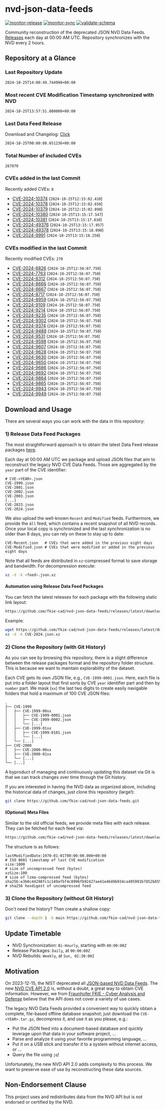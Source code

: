 # nvd-json-data-feeds

[![monitor-release](https://github.com/fkie-cad/nvd-json-data-feeds/actions/workflows/monitor_release.yml/badge.svg)](https://github.com/fkie-cad/nvd-json-data-feeds/actions/workflows/monitor_release.yml)
[![monitor-sync](https://github.com/fkie-cad/nvd-json-data-feeds/actions/workflows/monitor_sync.yml/badge.svg)](https://github.com/fkie-cad/nvd-json-data-feeds/actions/workflows/monitor_sync.yml)
[![validate-schema](https://github.com/fkie-cad/nvd-json-data-feeds/actions/workflows/validate_schema.yml/badge.svg)](https://github.com/fkie-cad/nvd-json-data-feeds/actions/workflows/validate_schema.yml)

Community reconstruction of the deprecated JSON NVD Data Feeds.
[Releases](https://github.com/fkie-cad/nvd-json-data-feeds/releases/latest) each day at 00:00 AM UTC.
Repository synchronizes with the NVD every 2 hours.

## Repository at a Glance

### Last Repository Update

```plain
2024-10-25T14:00:49.744998+00:00
```

### Most recent CVE Modification Timestamp synchronized with NVD

```plain
2024-10-25T13:57:51.800000+00:00
```

### Last Data Feed Release

Download and Changelog: [Click](https://github.com/fkie-cad/nvd-json-data-feeds/releases/latest)

```plain
2024-10-25T00:00:08.651236+00:00
```

### Total Number of included CVEs

```plain
267070
```

### CVEs added in the last Commit

Recently added CVEs: `8`

- [CVE-2024-10374](CVE-2024/CVE-2024-103xx/CVE-2024-10374.json) (`2024-10-25T12:15:02.410`)
- [CVE-2024-10378](CVE-2024/CVE-2024-103xx/CVE-2024-10378.json) (`2024-10-25T12:15:02.650`)
- [CVE-2024-10379](CVE-2024/CVE-2024-103xx/CVE-2024-10379.json) (`2024-10-25T12:15:02.890`)
- [CVE-2024-10380](CVE-2024/CVE-2024-103xx/CVE-2024-10380.json) (`2024-10-25T13:15:17.547`)
- [CVE-2024-10381](CVE-2024/CVE-2024-103xx/CVE-2024-10381.json) (`2024-10-25T13:15:17.810`)
- [CVE-2024-49376](CVE-2024/CVE-2024-493xx/CVE-2024-49376.json) (`2024-10-25T13:15:17.957`)
- [CVE-2024-49378](CVE-2024/CVE-2024-493xx/CVE-2024-49378.json) (`2024-10-25T13:15:18.090`)
- [CVE-2024-9991](CVE-2024/CVE-2024-99xx/CVE-2024-9991.json) (`2024-10-25T13:15:18.250`)


### CVEs modified in the last Commit

Recently modified CVEs: `278`

- [CVE-2024-6826](CVE-2024/CVE-2024-68xx/CVE-2024-6826.json) (`2024-10-25T12:56:07.750`)
- [CVE-2024-7763](CVE-2024/CVE-2024-77xx/CVE-2024-7763.json) (`2024-10-25T12:56:07.750`)
- [CVE-2024-8312](CVE-2024/CVE-2024-83xx/CVE-2024-8312.json) (`2024-10-25T12:56:07.750`)
- [CVE-2024-8666](CVE-2024/CVE-2024-86xx/CVE-2024-8666.json) (`2024-10-25T12:56:07.750`)
- [CVE-2024-8667](CVE-2024/CVE-2024-86xx/CVE-2024-8667.json) (`2024-10-25T12:56:07.750`)
- [CVE-2024-8717](CVE-2024/CVE-2024-87xx/CVE-2024-8717.json) (`2024-10-25T12:56:07.750`)
- [CVE-2024-8959](CVE-2024/CVE-2024-89xx/CVE-2024-8959.json) (`2024-10-25T12:56:07.750`)
- [CVE-2024-9109](CVE-2024/CVE-2024-91xx/CVE-2024-9109.json) (`2024-10-25T12:56:07.750`)
- [CVE-2024-9214](CVE-2024/CVE-2024-92xx/CVE-2024-9214.json) (`2024-10-25T12:56:07.750`)
- [CVE-2024-9235](CVE-2024/CVE-2024-92xx/CVE-2024-9235.json) (`2024-10-25T12:56:07.750`)
- [CVE-2024-9302](CVE-2024/CVE-2024-93xx/CVE-2024-9302.json) (`2024-10-25T12:56:07.750`)
- [CVE-2024-9374](CVE-2024/CVE-2024-93xx/CVE-2024-9374.json) (`2024-10-25T12:56:07.750`)
- [CVE-2024-9488](CVE-2024/CVE-2024-94xx/CVE-2024-9488.json) (`2024-10-25T12:56:07.750`)
- [CVE-2024-9531](CVE-2024/CVE-2024-95xx/CVE-2024-9531.json) (`2024-10-25T12:56:07.750`)
- [CVE-2024-9598](CVE-2024/CVE-2024-95xx/CVE-2024-9598.json) (`2024-10-25T12:56:07.750`)
- [CVE-2024-9607](CVE-2024/CVE-2024-96xx/CVE-2024-9607.json) (`2024-10-25T12:56:07.750`)
- [CVE-2024-9628](CVE-2024/CVE-2024-96xx/CVE-2024-9628.json) (`2024-10-25T12:56:07.750`)
- [CVE-2024-9630](CVE-2024/CVE-2024-96xx/CVE-2024-9630.json) (`2024-10-25T12:56:07.750`)
- [CVE-2024-9650](CVE-2024/CVE-2024-96xx/CVE-2024-9650.json) (`2024-10-25T12:56:07.750`)
- [CVE-2024-9686](CVE-2024/CVE-2024-96xx/CVE-2024-9686.json) (`2024-10-25T12:56:07.750`)
- [CVE-2024-9692](CVE-2024/CVE-2024-96xx/CVE-2024-9692.json) (`2024-10-25T12:56:07.750`)
- [CVE-2024-9864](CVE-2024/CVE-2024-98xx/CVE-2024-9864.json) (`2024-10-25T12:56:07.750`)
- [CVE-2024-9865](CVE-2024/CVE-2024-98xx/CVE-2024-9865.json) (`2024-10-25T12:56:07.750`)
- [CVE-2024-9943](CVE-2024/CVE-2024-99xx/CVE-2024-9943.json) (`2024-10-25T12:56:07.750`)
- [CVE-2024-9949](CVE-2024/CVE-2024-99xx/CVE-2024-9949.json) (`2024-10-25T12:56:07.750`)


## Download and Usage

There are several ways you can work with the data in this repository:

### 1) Release Data Feed Packages

The most straightforward approach is to obtain the latest Data Feed release packages [here](https://github.com/fkie-cad/nvd-json-data-feeds/releases/latest).

Each day at 00:00 AM UTC we package and upload JSON files that aim to reconstruct the legacy NVD CVE Data Feeds.
Those are aggregated by the `year` part of the CVE identifier:

```
# CVE-<YEAR>.json
CVE-1999.json
CVE-2001.json
CVE-2002.json
CVE-2003.json
[...]
CVE-2023.json
CVE-2024.json
```

We also upload the well-known `Recent` and `Modified` feeds.
Furthermore, we provide the `All` feed, which contains a recent snapshot of all NVD records.
Once your local copy is synchronized and the last synchronization is no older than 8 days, you can rely on these to stay up to date:

```plain
CVE-Recent.json   # CVEs that were added in the previous eight days
CVE-Modified.json # CVEs that were modified or added in the previous eight days
```

Note that all feeds are distributed in `xz`-compressed format to save storage and bandwidth.
For decompression execute:

```sh
xz -d -k <feed>.json.xz
```

#### Automation using Release Data Feed Packages

You can fetch the latest releases for each package with the following static link layout:

```sh
https://github.com/fkie-cad/nvd-json-data-feeds/releases/latest/download/CVE-<YEAR>.json.xz
```

Example:

```sh
wget https://github.com/fkie-cad/nvd-json-data-feeds/releases/latest/download/CVE-2024.json.xz
xz -d -k CVE-2024.json.xz
```

### 2) Clone the Repository (with Git History)

As you can see by browsing this repository, there is a slight difference between the release packages format and the repository folder structure.
This is because we want to maintain explorability of the dataset.

Each CVE gets its own JSON file, e.g., `CVE-1999-0001.json`.
Here, each file is put into a folder layout that first sorts by CVE `year` identifier part and then by `number` part.
We mask (`xx`) the last two digits to create easily navigable folders that hold a maximum of 100 CVE JSON files:

```plain
.
├── CVE-1999
│   ├── CVE-1999-00xx
│   │   ├── CVE-1999-0001.json
│   │   ├── CVE-1999-0002.json
│   │   └── [...]
│   ├── CVE-1999-01xx
│   │   ├── CVE-1999-0101.json
│   │   └── [...]
│   └── [...]
├── CVE-2000
│   ├── CVE-2000-00xx
│   ├── CVE-2000-01xx
│   └── [...]
└── [...]
```

A byproduct of managing and continuously updating this dataset via Git is that we can track changes over time through the Git history.

If you are interested in having the NVD data as organized above, including the historical data of changes, just clone this repository (large!):

```sh
git clone https://github.com/fkie-cad/nvd-json-data-feeds.git
```

#### (Optional) Meta Files

Similar to the old official feeds, we provide meta files with each release. They can be fetched for each feed via:

```sh
https://github.com/fkie-cad/nvd-json-data-feeds/releases/latest/download/CVE-<YEAR>.meta
```

The structure is as follows:

```plain
lastModifiedDate:1970-01-01T00:00:00.000+00:00                          # ISO 8601 timestamp of last CVE modification
size:1000                                                               # size of uncompressed feed (bytes)
xzSize:100                                                              # size of lzma-compressed feed (bytes)
sha256:e3b0c44298fc1c149afbf4c8996fb92427ae41e4649b934ca495991b7852b855 # sha256 hexdigest of uncompressed feed
```

### 3) Clone the Repository (without Git History)

Don't need the history? Then create a shallow copy:

```sh
git clone --depth 1 -b main https://github.com/fkie-cad/nvd-json-data-feeds.git
```


## Update Timetable

* NVD Synchronization: `Bi-Hourly`, starting with `00:00:00Z`
* Release Packages: `Daily`, at `00:00:00Z`
* NVD Rebuilds: `Weekly`, at `Sun, 02:30:00Z`


## Motivation

On 2023-12-15, the NIST deprecated all [JSON-based NVD Data Feeds](https://nvd.nist.gov/vuln/data-feeds#divRetirementBanner-1).
The new [NVD CVE API 2.0](https://nvd.nist.gov/developers/vulnerabilities) is, without a doubt, a great way to obtain CVE information.
However, we from [Fraunhofer FKIE - Cyber Analysis and Defense](https://www.fkie.fraunhofer.de/en/departments/cad.html) believe that the API does not cover a variety of use cases.

The legacy NVD Data Feeds provided a convenient way to quickly obtain a complete, file-based offline database snapshot; just download the `CVE-<YEAR>.tar.gz`, decompress it, and use it as you please, e.g.:

- Put the JSON feed into a document-based database and quickly leverage upon that data in your software project, ...
- Parse and analyze it using your favorite programming language, ...
- Put it on a USB stick and transfer it to a system without internet access, or ...
- Query the file using `jq`!

Unfortunately, the new NVD API 2.0 adds complexity to this process.
We want to preserve ease of use by reconstructing these data sources.

## Non-Endorsement Clause

This project uses and redistributes data from the NVD API but is not endorsed or certified by the NVD.